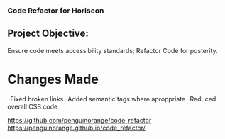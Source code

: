 ### Code Refactor for Horiseon

## Project Objective:
Ensure code meets accessibility standards; Refactor Code for posterity.

# Changes Made
  -Fixed broken links
  -Added semantic tags where aproppriate
  -Reduced overall CSS code





https://github.com/penguinorange/code_refactor
https://penguinorange.github.io/code_refactor/
